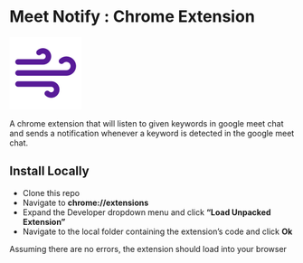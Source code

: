 # Meet Notify : Chrome Extension

![alt text](https://github.com/uttusharma/meet_notify/blob/master/icon-128x128.png?raw=true)

A chrome extension that will listen to given keywords in google meet chat and sends a notification whenever a keyword is detected in the google meet chat.

## Install Locally

- Clone this repo
- Navigate to **chrome://extensions**
- Expand the Developer dropdown menu and click **“Load Unpacked Extension”**
- Navigate to the local folder containing the extension’s code and click **Ok**

Assuming there are no errors, the extension should load into your browser
